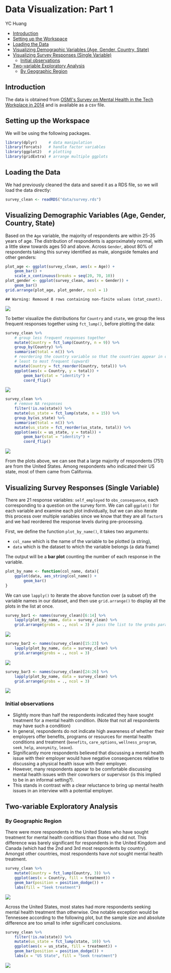 Data Visualization: Part 1
================
YC Huang

-   [Introduction](#introduction)
-   [Setting up the Workspace](#setting-up-the-workspace)
-   [Loading the Data](#loading-the-data)
-   [Visualizing Demographic Variables (Age, Gender, Country, State)](#visualizing-demographic-variables-age-gender-country-state)
-   [Visualizing Survey Responses (Single Variable)](#visualizing-survey-responses-single-variable)
    -   [Initial observations](#initial-observations)
-   [Two-variable Exploratory Analysis](#two-variable-exploratory-analysis)
    -   [By Geographic Region](#by-geographic-region)

Introduction
------------

The data is obtained from [OSMI's Survey on Mental Health in the Tech Workplace in 2014](https://www.kaggle.com/osmi/mental-health-in-tech-survey) and is available as a csv file.

Setting up the Workspace
------------------------

We will be using the following packages.

``` r
library(dplyr)     # data manipulation
library(forcats)   # handle factor variables
library(ggplot2)   # plotting
library(gridExtra) # arrange multiple ggplots
```

Loading the Data
----------------

We had previously cleaned the data and saved it as a RDS file, so we will load the data directly:

``` r
survey_clean <- readRDS("data/survey.rds")
```

Visualizing Demographic Variables (Age, Gender, Country, State)
---------------------------------------------------------------

Based on the `Age` variable, the majority of respondents are within 25-35 years of age. The distribution of respondents is approximately normal, with a little skew towards ages 50 and above. Across `Gender`, about 80% of respondents taking this survey identified as male, alongside females and other genders:

``` r
plot_age <- ggplot(survey_clean, aes(x = Age)) +
    geom_bar() +
    scale_x_continuous(breaks = seq(20, 70, 10))
plot_gender <- ggplot(survey_clean, aes(x = Gender)) +
    geom_bar()
grid.arrange(plot_age, plot_gender, ncol = 1)
```

    ## Warning: Removed 8 rows containing non-finite values (stat_count).

![](datavis_pt1_files/figure-markdown_github/demo1-1.png)

To better visualize the distributions for `Country` and `state`, we group the less frequent responses together using `fct_lump()`, before plotting the data:

``` r
survey_clean %>% 
    # group less frequent responses together
    mutate(Country = fct_lump(Country, n = 9)) %>% 
    group_by(Country) %>% 
    summarise(total = n()) %>% 
    # reordering the country variable so that the countries appear in order of
    # least to most frequent (upward)
    mutate(Country = fct_reorder(Country, total)) %>%
    ggplot(aes(x = Country, y = total)) +
        geom_bar(stat = "identity") +
        coord_flip()
```

![](datavis_pt1_files/figure-markdown_github/unnamed-chunk-2-1.png)

``` r
survey_clean %>% 
    # remove NA responses
    filter(!is.na(state)) %>% 
    mutate(us_state = fct_lump(state, n = 15)) %>% 
    group_by(us_state) %>%
    summarise(total = n()) %>%
    mutate(us_state = fct_reorder(us_state, total)) %>%
    ggplot(aes(x = us_state, y = total)) +
        geom_bar(stat = "identity") +
        coord_flip()
```

![](datavis_pt1_files/figure-markdown_github/unnamed-chunk-3-1.png)

From the plots above, we can see that a large majority of respondents (751) are from the United States. Among respondents who indicated their US state, most of them came from California.

Visualizing Survey Responses (Single Variable)
----------------------------------------------

There are 21 response variables: `self_employed` to `obs_consequence`, each corresponding to a question on the survey form. We can call `ggplot()` for each variable and examine each plot individually, but we can also iterate this process over multiple variables since we know that they are all `factor`s and we had reordered the response levels during pre-processing.

First, we define the function `plot_by_name()`, it takes two arguments:

-   `col_name` which is the name of the variable to be plotted (a string),
-   `data` which is the dataset to which the variable belongs (a data frame)

The output will be a **bar plot** counting the number of each response in the variable.

``` r
plot_by_name <- function(col_name, data){
    ggplot(data, aes_string(col_name)) +
        geom_bar()
}
```

We can use `lapply()` to iterate the above function over (a subset of) the variable names in our dataset, and then use `grid.arrange()` to display all the plots in the list at once.

``` r
survey_bar1 <- names(survey_clean)[6:14] %>% 
    lapply(plot_by_name, data = survey_clean) %>% 
    grid.arrange(grobs = ., ncol = 3) # pass the list to the grobs parameter
```

![](datavis_pt1_files/figure-markdown_github/bar%20plots%201-1.png)

``` r
survey_bar2 <- names(survey_clean)[15:23] %>% 
    lapply(plot_by_name, data = survey_clean) %>% 
    grid.arrange(grobs = ., ncol = 3)
```

![](datavis_pt1_files/figure-markdown_github/bar%20plots%202-1.png)

``` r
survey_bar3 <- names(survey_clean)[24:26] %>% 
    lapply(plot_by_name, data = survey_clean) %>% 
    grid.arrange(grobs = ., ncol = 3)
```

![](datavis_pt1_files/figure-markdown_github/bar%20plots%203-1.png)

### Initial observations

-   Slightly more than half the respondents indicated they have sought treatment for a mental health condition. (Note that not all respondents may have such a condition)
-   In general, respondents do not indicate high awareness of whether their employers offer benefits, programs or resources for mental health conditions and treatment (`benefits`, `care_options`, `wellness_program`, `seek_help`, `anonymity`, `leave`).
-   Significantly more respondents believed that discussing a mental health issue with their employer would have negative consequences relative to discussing a physical health issue with their employer.
-   However, many respondents appear to be comfortable discussing mental health issues with their coworkers or supervisor (is this implied to be in an informal setting?).
-   This stands in contrast with a clear reluctance to bring up mental health issues in an interview with a potential employer.

Two-variable Exploratory Analysis
---------------------------------

### By Geographic Region

There were more respondents in the United States who have sought treatment for mental health conditions than those who did not. This difference was barely significant for respondents in the United Kingdom and Canada (which had the 2nd and 3rd most respondents by country). Amongst other countries, most respondents have *not* sought mental health treatment.

``` r
survey_clean %>% 
    mutate(Country = fct_lump(Country, 3)) %>% 
    ggplot(aes(x = Country, fill = treatment)) +
    geom_bar(position = position_dodge()) +
    labs(fill = "Seek treatment")
```

![](datavis_pt1_files/figure-markdown_github/country-treatment-1.png)

Across the United States, most states had more respondents seeking mental health treatment than otherwise. One notable exception would be Tennessee according to the following plot, but the sample size and absolute difference are too small to infer significant conclusions.

``` r
survey_clean %>% 
    filter(!is.na(state)) %>% 
    mutate(us_state = fct_lump(state, 10)) %>% 
    ggplot(aes(x = us_state, fill = treatment)) +
    geom_bar(position = position_dodge()) +
    labs(x = "US State", fill = "Seek treatment")
```

![](datavis_pt1_files/figure-markdown_github/state-treatment-1.png)
